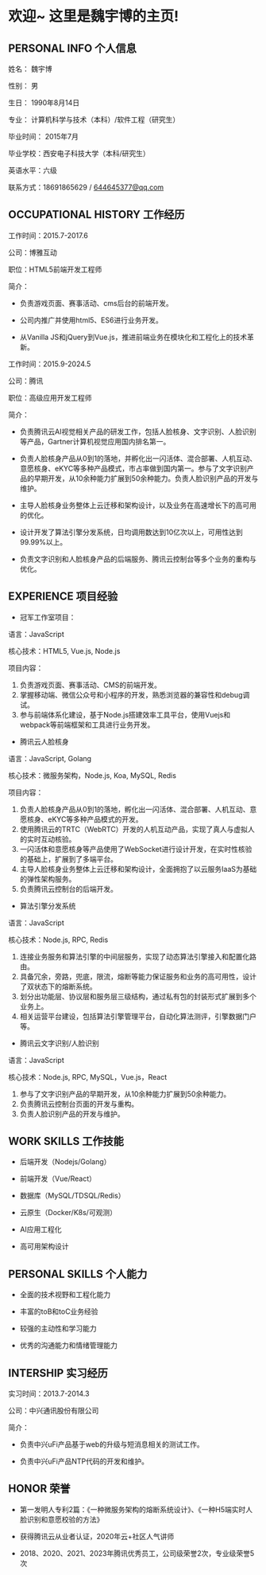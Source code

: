 
# 欢迎~ 这里是魏宇博的主页!

## PERSONAL INFO 个人信息 

姓名： 魏宇博

性别： 男

生日： 1990年8月14日

专业： 计算机科学与技术（本科）/软件工程（研究生）

毕业时间： 2015年7月

毕业学校：西安电子科技大学（本科/研究生）

英语水平：六级

联系方式：18691865629 / 644645377@qq.com

## OCCUPATIONAL HISTORY 工作经历

工作时间：2015.7-2017.6

公司：博雅互动

职位：HTML5前端开发工程师

简介：

* 负责游戏页面、赛事活动、cms后台的前端开发。

* 公司内推广并使用html5、ES6进行业务开发。

* 从Vanilla JS和jQuery到Vue.js，推进前端业务在模块化和工程化上的技术革新。

工作时间：2015.9-2024.5

公司：腾讯

职位：高级应用开发工程师

简介：

* 负责腾讯云AI视觉相关产品的研发工作，包括人脸核身、文字识别、人脸识别等产品，Gartner计算机视觉应用国内排名第一。

* 负责人脸核身产品从0到1的落地，并孵化出一闪活体、混合部署、人机互动、意愿核身、eKYC等多种产品模式，市占率做到国内第一。参与了文字识别产品的早期开发，从10余种能力扩展到50余种能力。负责人脸识别产品的开发与维护。

* 主导人脸核身业务整体上云迁移和架构设计，以及业务在高速增长下的高可用的优化。

* 设计开发了算法引擎分发系统，日均调用数达到10亿次以上，可用性达到99.99%以上。

* 负责文字识别和人脸核身产品的后端服务、腾讯云控制台等多个业务的重构与优化。

## EXPERIENCE 项目经验

* 冠军工作室项目： 

语言：JavaScript

核心技术：HTML5, Vue.js, Node.js

项目内容：
1. 负责游戏页面、赛事活动、CMS的前端开发。
2. 掌握移动端、微信公众号和小程序的开发，熟悉浏览器的兼容性和debug调试。
3. 参与前端体系化建设，基于Node.js搭建效率工具平台，使用Vuejs和webpack等前端框架和工具进行业务开发。

* 腾讯云人脸核身

语言：JavaScript, Golang

核心技术：微服务架构，Node.js, Koa, MySQL, Redis

项目内容：
1. 负责人脸核身产品从0到1的落地，孵化出一闪活体、混合部署、人机互动、意愿核身、eKYC等多种产品模式的开发。
2. 使用腾讯云的TRTC（WebRTC）开发的人机互动产品，实现了真人与虚拟人的实时互动核验。
3. 一闪活体和意愿核身等产品使用了WebSocket进行设计开发，在实时性核验的基础上，扩展到了多端平台。
4. 主导人脸核身业务整体上云迁移和架构设计，全面拥抱了以云服务IaaS为基础的弹性架构服务。
5. 负责腾讯云控制台的后端开发。

* 算法引擎分发系统

语言：JavaScript

核心技术：Node.js, RPC, Redis 

1. 连接业务服务和算法引擎的中间层服务，实现了动态算法引擎接入和配置化路由。
2. 具备冗余，旁路，兜底，限流，熔断等能力保证服务和业务的高可用性，设计了双状态下的熔断系统。
3. 划分出功能层、协议层和服务层三级结构，通过私有包的封装形式扩展到多个业务上。
4. 相关运营平台建设，包括算法引擎管理平台，自动化算法测评，引擎数据门户等。

* 腾讯云文字识别/人脸识别

语言：JavaScript

核心技术：Node.js, RPC, MySQL，Vue.js，React

1. 参与了文字识别产品的早期开发，从10余种能力扩展到50余种能力。
2. 负责腾讯云控制台页面的开发与重构。
3. 负责人脸识别产品的开发与维护。

## WORK SKILLS  工作技能

* 后端开发（Nodejs/Golang）

* 前端开发（Vue/React）
  
* 数据库（MySQL/TDSQL/Redis）
  
* 云原生（Docker/K8s/可观测）

* AI应用工程化

* 高可用架构设计

## PERSONAL SKILLS 个人能力

* 全面的技术视野和工程化能力

* 丰富的toB和toC业务经验

* 较强的主动性和学习能力

* 优秀的沟通能力和情绪管理能力

## INTERSHIP 实习经历

实习时间：2013.7-2014.3 

公司：中兴通讯股份有限公司 

简介：

* 负责中兴uFi产品基于web的升级与短消息相关的测试工作。

* 负责中兴uFi产品NTP代码的开发和维护。 

## HONOR 荣誉

* 第一发明人专利2篇：《一种微服务架构的熔断系统设计》、《一种H5端实时人脸识别和意愿校验的方法》

* 获得腾讯云从业者认证，2020年云+社区人气讲师

* 2018、2020、2021、2023年腾讯优秀员工，公司级荣誉2次，专业级荣誉5次
